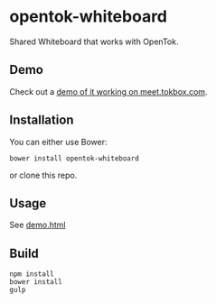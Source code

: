 opentok-whiteboard
==================

Shared Whiteboard that works with OpenTok.

Demo
----

Check out a [demo of it working on meet.tokbox.com](https://meet.tokbox.com/opentok-whiteboard/whiteboard). 

Installation
-----
You can either use Bower:

`bower install opentok-whiteboard`

or clone this repo.

Usage
-----
See [demo.html](demo.html)

Build
-------
```
npm install
bower install
gulp
```
